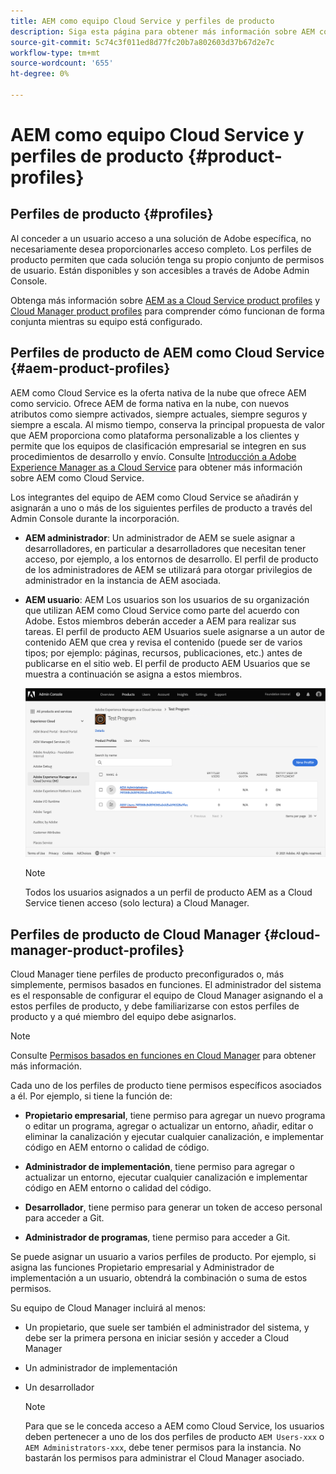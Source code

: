 ```yaml
---
title: AEM como equipo Cloud Service y perfiles de producto
description: Siga esta página para obtener más información sobre AEM como equipo Cloud Service y perfiles de producto.
source-git-commit: 5c74c3f011ed8d77fc20b7a802603d37b67d2e7c
workflow-type: tm+mt
source-wordcount: '655'
ht-degree: 0%

---
```



# AEM como equipo Cloud Service y perfiles de producto {#product-profiles}

## Perfiles de producto {#profiles}

Al conceder a un usuario acceso a una solución de Adobe específica, no necesariamente desea proporcionarles acceso completo. Los perfiles de producto permiten que cada solución tenga su propio conjunto de permisos de usuario. Están disponibles y son accesibles a través de Adobe Admin Console.

Obtenga más información sobre [AEM as a Cloud Service product profiles](#aem-product-profiles) y [Cloud Manager product profiles](#cloud-manager-product-profiles) para comprender cómo funcionan de forma conjunta mientras su equipo está configurado.

## Perfiles de producto de AEM como Cloud Service {#aem-product-profiles}

AEM como Cloud Service es la oferta nativa de la nube que ofrece AEM como servicio. Ofrece AEM de forma nativa en la nube, con nuevos atributos como siempre activados, siempre actuales, siempre seguros y siempre a escala. Al mismo tiempo, conserva la principal propuesta de valor que AEM proporciona como plataforma personalizable a los clientes y permite que los equipos de clasificación empresarial se integren en sus procedimientos de desarrollo y envío. Consulte [Introducción a Adobe Experience Manager as a Cloud Service](https://experienceleague.adobe.com/docs/experience-manager-cloud-service/overview/introduction.html?lang=en) para obtener más información sobre AEM como Cloud Service.

Los integrantes del equipo de AEM como Cloud Service se añadirán y asignarán a uno o más de los siguientes perfiles de producto a través del Admin Console durante la incorporación.

* **AEM administrador**: Un administrador de AEM se suele asignar a desarrolladores, en particular a desarrolladores que necesitan tener acceso, por ejemplo, a los entornos de desarrollo. El perfil de producto de los administradores de AEM se utilizará para otorgar privilegios de administrador en la instancia de AEM asociada.

* **AEM usuario**: AEM Los usuarios son los usuarios de su organización que utilizan AEM como Cloud Service como parte del acuerdo con Adobe. Estos miembros deberán acceder a AEM para realizar sus tareas. El perfil de producto AEM Usuarios suele asignarse a un autor de contenido AEM que crea y revisa el contenido (puede ser de varios tipos; por ejemplo: páginas, recursos, publicaciones, etc.) antes de publicarse en el sitio web. El perfil de producto AEM Usuarios que se muestra a continuación se asigna a estos miembros.

   ![](/help/onboarding/learn-concepts/assets/admin-console-profiles.png)

   >[!NOTE]
   >Todos los usuarios asignados a un perfil de producto AEM as a Cloud Service tienen acceso (solo lectura) a Cloud Manager.

## Perfiles de producto de Cloud Manager {#cloud-manager-product-profiles}

Cloud Manager tiene perfiles de producto preconfigurados o, más simplemente, permisos basados en funciones. El administrador del sistema es el responsable de configurar el equipo de Cloud Manager asignando el a estos perfiles de producto, y debe familiarizarse con estos perfiles de producto y a qué miembro del equipo debe asignarlos.
>[!NOTE]
>Consulte [Permisos basados en funciones en Cloud Manager](/help/onboarding/what-is-required/user-roles-permissions.md) para obtener más información.

Cada uno de los perfiles de producto tiene permisos específicos asociados a él. Por ejemplo, si tiene la función de:

* **Propietario empresarial**, tiene permiso para agregar un nuevo programa o editar un programa, agregar o actualizar un entorno, añadir, editar o eliminar la canalización y ejecutar cualquier canalización, e implementar código en AEM entorno o calidad de código.

* **Administrador de implementación**, tiene permiso para agregar o actualizar un entorno, ejecutar cualquier canalización e implementar código en AEM entorno o calidad del código.

* **Desarrollador**, tiene permiso para generar un token de acceso personal para acceder a Git.

* **Administrador de programas**, tiene permiso para acceder a Git.

Se puede asignar un usuario a varios perfiles de producto. Por ejemplo, si asigna las funciones Propietario empresarial y Administrador de implementación a un usuario, obtendrá la combinación o suma de estos permisos.

Su equipo de Cloud Manager incluirá al menos:

* Un propietario, que suele ser también el administrador del sistema, y debe ser la primera persona en iniciar sesión y acceder a Cloud Manager
* Un administrador de implementación
* Un desarrollador

   >[!NOTE]
   >Para que se le conceda acceso a AEM como Cloud Service, los usuarios deben pertenecer a uno de los dos perfiles de producto `AEM Users-xxx` o `AEM Administrators-xxx`, debe tener permisos para la instancia. No bastarán los permisos para administrar el Cloud Manager asociado.